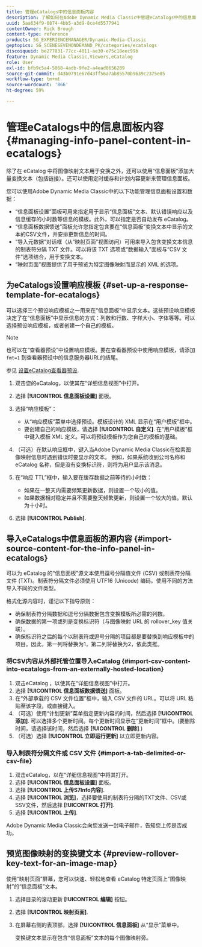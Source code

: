 ```yaml
---
title: 管理eCatalogs中的信息面板内容
description: 了解如何在Adobe Dynamic Media Classic中管理eCatalogs中的信息面板内容。
uuid: 5aa634f9-0874-4bb5-a3d9-8ce4d5577941
contentOwner: Rick Brough
content-type: reference
products: SG_EXPERIENCEMANAGER/Dynamic-Media-Classic
geptopics: SG_SCENESEVENONDEMAND_PK/categories/ecatalogs
discoiquuid: be277831-77cc-4011-ae30-e75c18eec99b
feature: Dynamic Media Classic,Viewers,eCatalog
role: User
exl-id: bfb9c5a4-5068-4adb-9fe2-a4ead8656289
source-git-commit: d43b0791e67d43ff56a7ab85570b9639c2375e05
workflow-type: tm+mt
source-wordcount: '866'
ht-degree: 59%

---
```


# 管理eCatalogs中的信息面板内容{#managing-info-panel-content-in-ecatalogs}

除了在 eCatalog 中将图像映射文本用于变换之外，还可以使用“信息面板”添加大量变换文本（包括链接）。还可以使用定时缓存和计划内容更新来管理信息面板。

您可以使用Adobe Dynamic Media Classic中的以下功能管理信息面板设置和数据：

* “信息面板设置”面板可用来指定用于显示“信息面板”文本、默认错误响应以及信息缓存的小时数等信息的模板。此外，可以指定是否自动发布 eCatalog。
* “信息面板数据馈送”面板允许您指定包含要在“信息面板”变换文本中显示的文本的CSV文件，并安排更新信息的时间。
* “导入元数据”对话框（从“映射页面”视图访问）可用来导入包含变换文本信息的制表符分隔 TXT 文件。可以将该 TXT 选项或“数据输入”面板与“CSV 文件”选项结合，用于变换文本。
* “映射页面”视图提供了用于预览为特定图像映射而显示的 XML 的选项。

## 为eCatalogs设置响应模板 {#set-up-a-response-template-for-ecatalogs}

可以选择三个预设响应模板之一用来在“信息面板”中显示文本。这些预设响应模板决定了在“信息面板”中显示信息的方式：列数和行数、字样大小、字体等等。可以选择预设响应模板，或者创建一个自己的模板。

>[!NOTE]
>
>也可以在“查看器预设”中设置响应模板。要在查看器预设中使用响应模板，请添加 `fmt=1` 到查看器预设中的信息服务器URL的结尾。
>
>参见 [设置eCatalog查看器预设](setting-ecatalog-viewer-presets.md#setting_up_ecatalog_viewer_presets).

1. 双击您的eCatalog，以使其在“详细信息视图”中打开。
1. 选择 **[!UICONTROL 信息面板设置]** 面板。
1. 选择“响应模板”：

   * 从“响应模板”菜单中选择预设。模板设计的 XML 显示在“用户模板”框中。
   * 要创建自己的响应模板，请选择 **[!UICONTROL 自定义]**. 在“用户模板”框中键入模板 XML 定义。可以将预设模板作为您自己的模板的基础。

1. （可选）在默认响应框中，键入当Adobe Dynamic Media Classic在检索图像映射信息时遇到错误时要显示的文本。 例如，如果系统收到公司名称和 eCatalog 名称，但是没有变换标识符，则将为用户显示该消息。
1. 在“响应 TTL”框中，输入要在缓存数据之前等待的小时数：

   * 如果在一整天内需要频繁更新数据，则设置一个较小的值。
   * 如果数据相对稳定并且不需要整天频繁更新，则设置一个较大的值。默认为十小时。

1. 选择 **[!UICONTROL Publish]**.

## 导入eCatalogs中信息面板的源内容 {#import-source-content-for-the-info-panel-in-ecatalogs}

可以为 eCatalog 的“信息面板”源文本使用逗号分隔值文件 (CSV) 或制表符分隔文件 (TXT)。制表符分隔文件必须使用 UTF16 (Unicode) 编码。使用不同的方法导入不同的文件类型。

格式化源内容时，谨记以下指导原则：

* 确保制表符分隔数据和逗号分隔数据包含变换模板所必需的列数。
* 确保数据的第一项或列是变换标识符（与图像映射 URL 的 rollover_key 值关联）。
* 确保标识符之后的每个以制表符或逗号分隔的项目都是要替换到响应模板中的项目。因此，第一列将替换为$1$，第二列将替换为$2$，依此类推。

### 将CSV内容从外部托管位置导入eCatalog {#import-csv-content-into-ecatalogs-from-an-externally-hosted-location}

1. 双击eCatalog ，以使其在“详细信息视图”中打开。
1. 选择 **[!UICONTROL 信息面板数据馈送]** 面板。
1. 在“外部承载的 CSV 文件位置”框中，输入 CSV 文件的 URL。可以将 URL 粘贴至该字段，或直接键入。
1. （可选）使用“计划更新”菜单指定更新内容的时间，然后选择 **[!UICONTROL 添加]**. 可以选择多个更新时间。每个更新时间显示在“更新时间”框中。(要删除时间，请选择该时间，然后选择 **[!UICONTROL 删除]**.)
1. （可选）选择 **[!UICONTROL 立即运行更新]** 以立即更新内容。

### 导入制表符分隔文件或 CSV 文件 {#import-a-tab-delimited-or-csv-file}

<!-- 

Comment Type: remark
Last Modified By: unknown unknown 
Last Modified Date: 

<p>SR changed this section 10/23/2012</p>

 -->

1. 双击eCatalog，以在“详细信息视图”中将其打开。
1. 选择 **[!UICONTROL 信息面板设置]** 面板。
1. 选择 **[!UICONTROL 上传S7Info内容]**.
1. 选择 **[!UICONTROL 浏览]**，选择要使用的制表符分隔的TXT文件、CSV或SSV文件，然后选择 **[!UICONTROL 打开]**.
1. 选择 **[!UICONTROL 上传]**.

Adobe Dynamic Media Classic会向您发送一封电子邮件，告知您上传是否成功。

## 预览图像映射的变换键文本 {#preview-rollover-key-text-for-an-image-map}

使用“映射页面”屏幕，您可以快速、轻松地查看 eCatalog 特定页面上“图像映射”的“信息面板”文本。

1. 选择目录的滚动更新 **[!UICONTROL 编辑]** 按钮。
1. 选择 **[!UICONTROL 映射页面]**.
1. 在屏幕右侧的表顶部，选择 **[!UICONTROL 信息面板]** 从“显示”菜单中。

   变换键文本显示在包含“信息面板”文本的每个图像映射旁。
